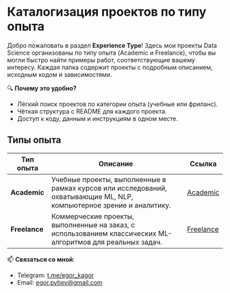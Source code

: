 # Каталогизация проектов по типу опыта

Добро пожаловать в раздел **Experience Type**! Здесь мои проекты Data Science организованы по типу опыта (Academic и Freelance), чтобы вы могли быстро найти примеры работ, соответствующие вашему интересу. Каждая папка содержит проекты с подробным описанием, исходным кодом и зависимостями.

🔍 **Почему это удобно?**
- Лёгкий поиск проектов по категории опыта (учебные или фриланс).
- Чёткая структура с README для каждого проекта.
- Доступ к коду, данным и инструкциям в одном месте.

## Типы опыта

| Тип опыта | Описание | Ссылка |
|-------------|----------|--------|
| **Academic** | Учебные проекты, выполненные в рамках курсов или исследований, охватывающие ML, NLP, компьютерное зрение и аналитику. | [Academic](https://github.com/kagor4/DataSciencePortfolio/tree/main/Experience%20Type/Academic) |
| **Freelance** | Коммерческие проекты, выполненные на заказ, с использованием классических ML-алгоритмов для реальных задач. | [Freelance](https://github.com/kagor4/DataSciencePortfolio/tree/main/Experience%20Type/Freelance) |

📫 **Связаться со мной**:
- Telegram: [t.me/egor_kagor](https://t.me/egor_kagor)
- Email: [egor.pytjev@gmail.com](mailto:egor.pytjev@gmail.com)
